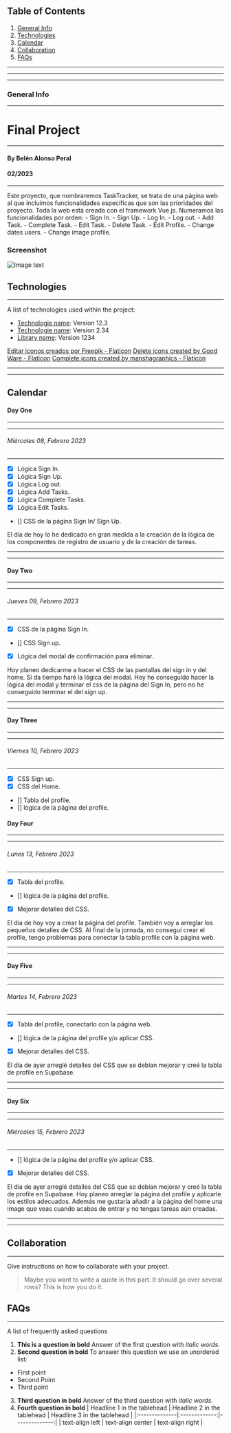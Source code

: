 ## Table of Contents
1. [General Info](#general-info)
2. [Technologies](#technologies)
3. [Calendar](#calendar)
4. [Collaboration](#collaboration)
5. [FAQs](#faqs)
***
***
***
### General Info
***
# Final Project
***
#### By Belén Alonso Peral
#### 02/2023
***
Este proyecto, que nombraremos TaskTracker, se trata de una página web al que incluimos funcionalidades específicas que son las prioridades del proyecto. Toda la web está creada con el framework Vue.js. Numeramos las funcionalidades por orden:
    - Sign In.
    - Sign Up.
    - Log In.
    - Log out.
    - Add Task.
    - Complete Task.
    - Edit Task.
    - Delete Task.
    - Edit Profile.
    - Change dates users.
    - Change image profile.

### Screenshot
![Image text]()


<!-- La información general del proyecto es importante para hacerse una idea de este más allá de la breve explicación. Markdown permite también insertar gráficos, capturas de pantalla u otras imágenes en la documentación. Para esto, basta con escribir una palabra descriptiva entre corchetes, seguida del URL de la imagen entre corchetes (sin espacios intercalados). Delante de este, pon un signo de exclamación para que Markdown lo interprete como un archivo de imagen. -->



## Technologies
***
A list of technologies used within the project:
* [Technologie name](https://example.com): Version 12.3 
* [Technologie name](https://example.com): Version 2.34
* [Library name](https://example.com): Version 1234

<a href="https://www.flaticon.es/iconos-gratis/editar" title="editar iconos">Editar iconos creados por Freepik - Flaticon</a>
<a href="https://www.flaticon.com/free-icons/delete" title="delete icons">Delete icons created by Good Ware - Flaticon</a>
<a href="https://www.flaticon.com/free-icons/complete" title="complete icons">Complete icons created by manshagraphics - Flaticon</a>
<!-- El formato Markdown permite crear viñetas de una lista no numerada con un asterisco (*) al principio de la línea.

Se pueden insertar enlaces en cualquier ubicación del archivo readme.md. El procedimiento es muy similar al que se sigue con un archivo de imagen, solo que sin el signo de exclamación al principio de la línea. Escribe la palabra que se enlazará entre corchetes, seguida de la ruta al sitio web también entre corchetes (y sin espacios intercalados). -->



***
***
## Calendar
#### Day One
***
***
###### Miércoles 08, Febrero 2023
***
- [x] Lógica Sign In.
- [x] Lógica Sign Up.
- [x] Lógica Log out.
- [x] Lógica Add Tasks.
- [x] Lógica Complete Tasks.
- [x] Lógica Edit Tasks.
- [] CSS de la página Sign In/ Sign Up.
  
El día de hoy lo he dedicado en gran medida a la creación de la lógica de los componentes de registro de usuario y de la creación de tareas. 
***
***
#### Day Two
***
***
###### Jueves 09, Febrero 2023
***
- [x] CSS de la página Sign In.
- [] CSS Sign up.
- [x] Lógica del modal de confirmación para eliminar.
  
Hoy planeo dedicarme a hacer el CSS de las pantallas del sign in y del home. Si da tiempo haré la lógica del modal. Hoy he conseguido hacer la lógica del modal y terminar el css de la página del Sign In, pero no he conseguido terminar el del sign up.
***
***
#### Day Three
***
***
###### Viernes 10, Febrero 2023
***
- [x] CSS Sign up.
- [x] CSS del Home.
- [] Tabla del profile.
- [] lógica de la página del profile.

#### Day Four
***
***
###### Lunes 13, Febrero 2023
***
- [x] Tabla del profile.
- [] lógica de la página del profile.
- [x] Mejorar detalles del CSS.

El día de hoy voy a crear la página del profile. También voy a arreglar los pequeños detalles de CSS. Al final de la jornada, no conseguí crear el profile, tengo problemas para conectar la tabla profile con la página web.
***
***
#### Day Five
***
***
###### Martes 14, Febrero 2023
***
- [x] Tabla del profile, conectarlo con la página web.
- [] lógica de la página del profile y/o aplicar CSS.
- [x] Mejorar detalles del CSS.

El día de ayer arreglé detalles del CSS que se debían mejorar y creé la tabla de profile en Supabase. 
***
***
#### Day Six
***
***
###### Miércoles 15, Febrero 2023
***
- [] lógica de la página del profile y/o aplicar CSS.
- [x] Mejorar detalles del CSS.

El día de ayer arreglé detalles del CSS que se debían mejorar y creé la tabla de profile en Supabase. Hoy planeo arreglar la página del profile y aplicarle los estilos adecuados. Además me gustaría añadir a la página del home una image que veas cuando acabas de entrar y no tengas tareas aún creadas. 
***
***
## Collaboration
***
Give instructions on how to collaborate with your project.
> Maybe you want to write a quote in this part. 
> It should go over several rows?
> This is how you do it.

<!-- Un “>” al principio de la línea convierte el texto en una cita. -->


## FAQs
***
A list of frequently asked questions
1. **This is a question in bold**
Answer of the first question with _italic words_. 
2. __Second question in bold__ 
To answer this question we use an unordered list:
* First point
* Second Point
* Third point
3. **Third question in bold**
Answer of the third question with *italic words*.
4. **Fourth question in bold**
| Headline 1 in the tablehead | Headline 2 in the tablehead | Headline 3 in the tablehead |
|:--------------|:-------------:|--------------:|
| text-align left | text-align center | text-align right |


<!-- En el archivo readme.md también pueden utilizarse una combinación de listas ordenadas y no ordenadas. Para ello, solo tienes que continuar la lista numerada con el número correspondiente.

Como ejemplo, hemos integrado palabras y secciones de texto en cursiva y en negrita. Puedes escribir en cursiva colocando un asterisco simple (*) o un guion bajo (_) antes o después de la palabra o sección de texto en cuestión. Los asteriscos dobles o los subrayados se usan para marcar en negrita. -->

